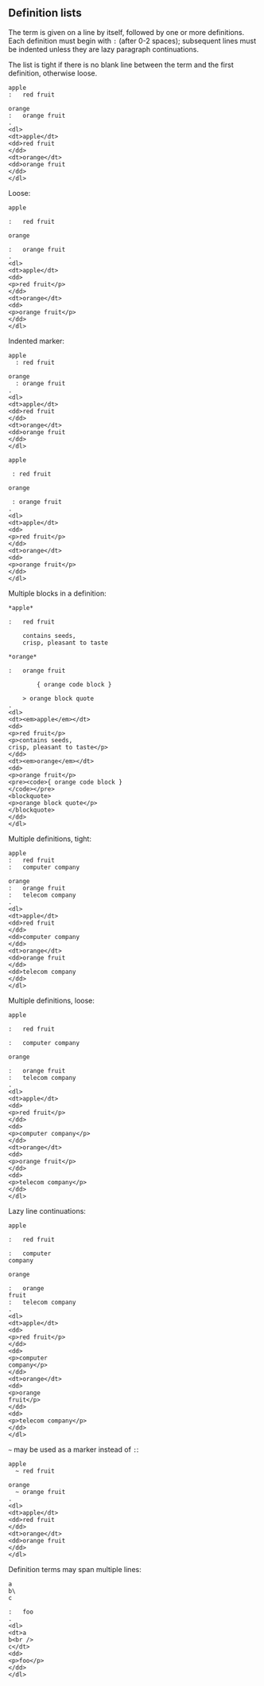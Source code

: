 ## Definition lists

The term is given on a line by itself, followed by
one or more definitions. Each definition must begin
with `:` (after 0-2 spaces); subsequent lines must
be indented unless they are lazy paragraph
continuations.

The list is tight if there is no blank line between
the term and the first definition, otherwise loose.

```````````````````````````````` example
apple
:   red fruit

orange
:   orange fruit
.
<dl>
<dt>apple</dt>
<dd>red fruit
</dd>
<dt>orange</dt>
<dd>orange fruit
</dd>
</dl>
````````````````````````````````

Loose:

```````````````````````````````` example
apple

:   red fruit

orange

:   orange fruit
.
<dl>
<dt>apple</dt>
<dd>
<p>red fruit</p>
</dd>
<dt>orange</dt>
<dd>
<p>orange fruit</p>
</dd>
</dl>
````````````````````````````````

Indented marker:

```````````````````````````````` example
apple
  : red fruit

orange
  : orange fruit
.
<dl>
<dt>apple</dt>
<dd>red fruit
</dd>
<dt>orange</dt>
<dd>orange fruit
</dd>
</dl>
````````````````````````````````

```````````````````````````````` example
apple

 : red fruit

orange

 : orange fruit
.
<dl>
<dt>apple</dt>
<dd>
<p>red fruit</p>
</dd>
<dt>orange</dt>
<dd>
<p>orange fruit</p>
</dd>
</dl>
````````````````````````````````

Multiple blocks in a definition:

```````````````````````````````` example
*apple*

:   red fruit

    contains seeds,
    crisp, pleasant to taste

*orange*

:   orange fruit

        { orange code block }

    > orange block quote
.
<dl>
<dt><em>apple</em></dt>
<dd>
<p>red fruit</p>
<p>contains seeds,
crisp, pleasant to taste</p>
</dd>
<dt><em>orange</em></dt>
<dd>
<p>orange fruit</p>
<pre><code>{ orange code block }
</code></pre>
<blockquote>
<p>orange block quote</p>
</blockquote>
</dd>
</dl>
````````````````````````````````

Multiple definitions, tight:

```````````````````````````````` example
apple
:   red fruit
:   computer company

orange
:   orange fruit
:   telecom company
.
<dl>
<dt>apple</dt>
<dd>red fruit
</dd>
<dd>computer company
</dd>
<dt>orange</dt>
<dd>orange fruit
</dd>
<dd>telecom company
</dd>
</dl>
````````````````````````````````

Multiple definitions, loose:

```````````````````````````````` example
apple

:   red fruit

:   computer company

orange

:   orange fruit
:   telecom company
.
<dl>
<dt>apple</dt>
<dd>
<p>red fruit</p>
</dd>
<dd>
<p>computer company</p>
</dd>
<dt>orange</dt>
<dd>
<p>orange fruit</p>
</dd>
<dd>
<p>telecom company</p>
</dd>
</dl>
````````````````````````````````

Lazy line continuations:

```````````````````````````````` example
apple

:   red fruit

:   computer
company

orange

:   orange
fruit
:   telecom company
.
<dl>
<dt>apple</dt>
<dd>
<p>red fruit</p>
</dd>
<dd>
<p>computer
company</p>
</dd>
<dt>orange</dt>
<dd>
<p>orange
fruit</p>
</dd>
<dd>
<p>telecom company</p>
</dd>
</dl>
````````````````````````````````



`~` may be used as a marker instead of `:`:

```````````````````````````````` example
apple
  ~ red fruit

orange
  ~ orange fruit
.
<dl>
<dt>apple</dt>
<dd>red fruit
</dd>
<dt>orange</dt>
<dd>orange fruit
</dd>
</dl>
````````````````````````````````

Definition terms may span multiple lines:

```````````````````````````````` example
a
b\
c

:   foo
.
<dl>
<dt>a
b<br />
c</dt>
<dd>
<p>foo</p>
</dd>
</dl>
````````````````````````````````

